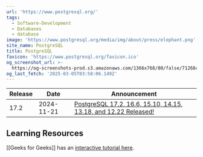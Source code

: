 ```yaml
---
url: 'https://www.postgresql.org/'
tags:
  - Software-Development
  - Databases
  - database
image: 'https://www.postgresql.org/media/img/about/press/elephant.png'
site_name: PostgreSQL
title: PostgreSQL
favicon: 'https://www.postgresql.org/favicon.ico'
og_screenshot_url: >-
  https://og-screenshots-prod.s3.amazonaws.com/1366x768/80/false/71266c81157df78676ca4e6c1c34d011cdffed026f6805526d547dca46d5d415.jpeg
og_last_fetch: '2025-03-05T03:58:06.149Z'
---
```



| Release | Date       | Announcement                                                                                                                                                       |
| ------- | ---------- | ------------------------------------------------------------------------------------------------------------------------------------------------------------------ |
| 17.2    | 2024-11-21 | [PostgreSQL 17.2, 16.6, 15.10, 14.15, 13.18, and 12.22 Released!](https://www.postgresql.org/about/news/postgresql-172-166-1510-1415-1318-and-1222-released-2965/) |


## Learning Resources
[[Geeks for Geeks]] has an [interactive tutorial here](https://www.geeksforgeeks.org/postgresql-tutorial/?ref=outind).
